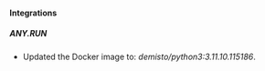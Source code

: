 
#### Integrations

##### ANY.RUN

- Updated the Docker image to: *demisto/python3:3.11.10.115186*.
